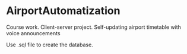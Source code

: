 # AirportAutomatization
Course work. Client-server project. Self-updating airport timetable with voice announcements 

Use .sql file to create the database.
